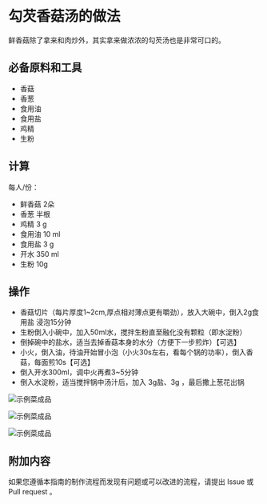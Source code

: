 # 勾芡香菇汤的做法

鲜香菇除了拿来和肉炒外，其实拿来做浓浓的勾芡汤也是非常可口的。

## 必备原料和工具

* 香菇
* 香葱
* 食用油
* 食用盐
* 鸡精
* 生粉

## 计算

每人/份：

* 鲜香菇 2朵
* 香葱 半根
* 鸡精 3 g
* 食用油 10 ml
* 食用盐 3 g
* 开水 350 ml
* 生粉 10g

## 操作

* 香菇切片（每片厚度1~2cm,厚点相对薄点更有嚼劲），放入大碗中，倒入2g食用盐 浸泡15分钟
* 生粉倒入小碗中，加入50ml水，搅拌生粉直至融化没有颗粒（即水淀粉）
* 倒掉碗中的盐水，适当去掉香菇本身的水分（方便下一步煎炸）【可选】
* 小火，倒入油，待油开始冒小泡（小火30s左右，看每个锅的功率），倒入香菇，每面煎10s【可选】
* 倒入开水300ml，调中火再煮3~5分钟
* 倒入水淀粉，适当搅拌锅中汤汁后，加入 3g盐、3g ，最后撒上葱花出锅

![示例菜成品](./1.jpeg)

![示例菜成品](./2.jpeg)

![示例菜成品](./3.jpeg)

## 附加内容

如果您遵循本指南的制作流程而发现有问题或可以改进的流程，请提出 Issue 或 Pull request 。
